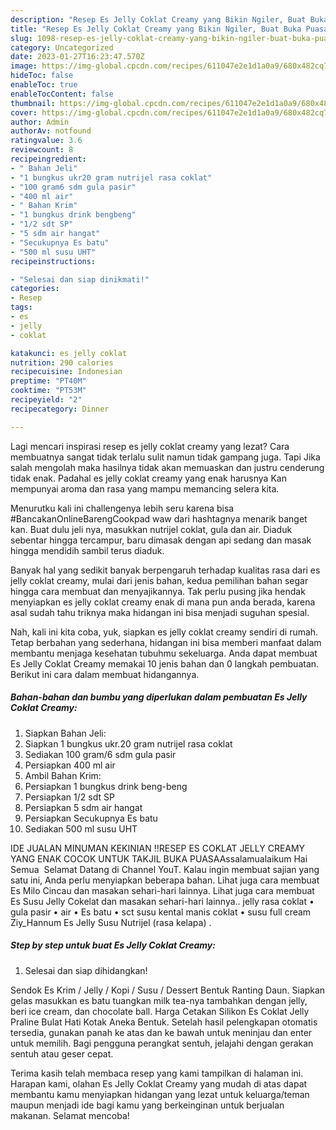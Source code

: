 ```yaml
---
description: "Resep Es Jelly Coklat Creamy yang Bikin Ngiler, Buat Buka Puasa Bisa Manjain Lidah"
title: "Resep Es Jelly Coklat Creamy yang Bikin Ngiler, Buat Buka Puasa Bisa Manjain Lidah"
slug: 1098-resep-es-jelly-coklat-creamy-yang-bikin-ngiler-buat-buka-puasa-bisa-manjain-lidah
category: Uncategorized
date: 2023-01-27T16:23:47.570Z
image: https://img-global.cpcdn.com/recipes/611047e2e1d1a0a9/680x482cq70/es-jelly-coklat-creamy-foto-resep-utama.jpg
hideToc: false
enableToc: true
enableTocContent: false
thumbnail: https://img-global.cpcdn.com/recipes/611047e2e1d1a0a9/680x482cq70/es-jelly-coklat-creamy-foto-resep-utama.jpg
cover: https://img-global.cpcdn.com/recipes/611047e2e1d1a0a9/680x482cq70/es-jelly-coklat-creamy-foto-resep-utama.jpg
author: Admin
authorAv: notfound
ratingvalue: 3.6
reviewcount: 8
recipeingredient:
- " Bahan Jeli"
- "1 bungkus ukr20 gram nutrijel rasa coklat"
- "100 gram6 sdm gula pasir"
- "400 ml air"
- " Bahan Krim"
- "1 bungkus drink bengbeng"
- "1/2 sdt SP"
- "5 sdm air hangat"
- "Secukupnya Es batu"
- "500 ml susu UHT"
recipeinstructions:

- "Selesai dan siap dinikmati!"
categories:
- Resep
tags:
- es
- jelly
- coklat

katakunci: es jelly coklat 
nutrition: 290 calories
recipecuisine: Indonesian
preptime: "PT40M"
cooktime: "PT53M"
recipeyield: "2"
recipecategory: Dinner

---
```



Lagi mencari inspirasi resep es jelly coklat creamy yang lezat? Cara membuatnya sangat tidak terlalu sulit namun tidak gampang juga. Tapi Jika salah mengolah maka hasilnya tidak akan memuaskan dan justru cenderung tidak enak. Padahal es jelly coklat creamy yang enak harusnya Kan mempunyai aroma dan rasa yang mampu memancing selera kita.


Menurutku kali ini challengenya lebih seru karena bisa #BancakanOnlineBarengCookpad waw dari hashtagnya menarik banget kan. Buat dulu jeli nya, masukkan nutrijel coklat, gula dan air. Diaduk sebentar hingga tercampur, baru dimasak dengan api sedang dan masak hingga mendidih sambil terus diaduk.

Banyak hal yang sedikit banyak berpengaruh terhadap kualitas rasa dari es jelly coklat creamy, mulai dari jenis bahan, kedua pemilihan bahan segar hingga cara membuat dan menyajikannya. Tak perlu pusing jika hendak menyiapkan es jelly coklat creamy enak di mana pun anda berada, karena asal sudah tahu triknya maka hidangan ini bisa menjadi suguhan spesial.


Nah, kali ini kita coba, yuk, siapkan es jelly coklat creamy sendiri di rumah. Tetap berbahan yang sederhana, hidangan ini bisa memberi manfaat dalam membantu menjaga kesehatan tubuhmu sekeluarga. Anda dapat membuat Es Jelly Coklat Creamy memakai 10 jenis bahan dan 0 langkah pembuatan. Berikut ini cara dalam membuat hidangannya.

<!--inarticleads1-->

##### Bahan-bahan dan bumbu yang diperlukan dalam pembuatan Es Jelly Coklat Creamy:

1. Siapkan  Bahan Jeli:
1. Siapkan 1 bungkus ukr.20 gram nutrijel rasa coklat
1. Sediakan 100 gram/6 sdm gula pasir
1. Persiapkan 400 ml air
1. Ambil  Bahan Krim:
1. Persiapkan 1 bungkus drink beng-beng
1. Persiapkan 1/2 sdt SP
1. Persiapkan 5 sdm air hangat
1. Persiapkan Secukupnya Es batu
1. Sediakan 500 ml susu UHT


IDE JUALAN MINUMAN KEKINIAN ‼️RESEP ES COKLAT JELLY CREAMY YANG ENAK COCOK UNTUK TAKJIL BUKA PUASAAssalamualaikum Hai Semua ️ Selamat Datang di Channel YouT. Kalau ingin membuat sajian yang satu ini, Anda perlu menyiapkan beberapa bahan. Lihat juga cara membuat Es Milo Cincau dan masakan sehari-hari lainnya. Lihat juga cara membuat Es Susu Jelly Cokelat dan masakan sehari-hari lainnya.. jelly rasa coklat • gula pasir • air • Es batu • sct susu kental manis coklat • susu full cream Ziy_Hannum Es Jelly Susu Nutrijel (rasa kelapa) . 

<!--inarticleads2-->

##### Step by step untuk buat Es Jelly Coklat Creamy:


1. Selesai dan siap dihidangkan!

Sendok Es Krim / Jelly / Kopi / Susu / Dessert Bentuk Ranting Daun. Siapkan gelas masukkan es batu tuangkan milk tea-nya tambahkan dengan jelly, beri ice cream, dan chocolate ball. Harga Cetakan Silikon Es Coklat Jelly Praline Bulat Hati Kotak Aneka Bentuk. Setelah hasil pelengkapan otomatis tersedia, gunakan panah ke atas dan ke bawah untuk meninjau dan enter untuk memilih. Bagi pengguna perangkat sentuh, jelajahi dengan gerakan sentuh atau geser cepat. 

Terima kasih telah membaca resep yang kami tampilkan di halaman ini. Harapan kami, olahan Es Jelly Coklat Creamy yang mudah di atas dapat membantu kamu menyiapkan hidangan yang lezat untuk keluarga/teman maupun menjadi ide bagi kamu yang berkeinginan untuk berjualan makanan. Selamat mencoba!
